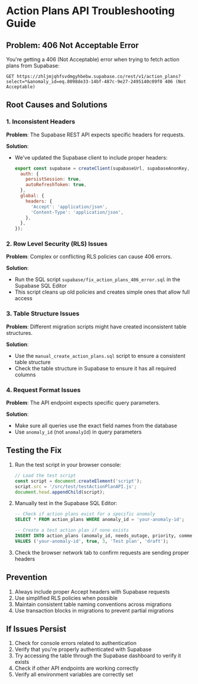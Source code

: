 # Action Plans API Troubleshooting Guide

## Problem: 406 Not Acceptable Error

You're getting a 406 (Not Acceptable) error when trying to fetch action plans from Supabase:

```
GET https://zhljmjqhfsvdmgyhbebw.supabase.co/rest/v1/action_plans?select=*&anomaly_id=eq.8098de33-14bf-487c-9e27-2495140c09f0 406 (Not Acceptable)
```

## Root Causes and Solutions

### 1. Inconsistent Headers

**Problem**: The Supabase REST API expects specific headers for requests.

**Solution**:
- We've updated the Supabase client to include proper headers:
  ```javascript
  export const supabase = createClient(supabaseUrl, supabaseAnonKey, {
    auth: {
      persistSession: true,
      autoRefreshToken: true,
    },
    global: {
      headers: {
        'Accept': 'application/json',
        'Content-Type': 'application/json',
      },
    },
  });
  ```

### 2. Row Level Security (RLS) Issues

**Problem**: Complex or conflicting RLS policies can cause 406 errors.

**Solution**:
- Run the SQL script `supabase/fix_action_plans_406_error.sql` in the Supabase SQL Editor
- This script cleans up old policies and creates simple ones that allow full access

### 3. Table Structure Issues

**Problem**: Different migration scripts might have created inconsistent table structures.

**Solution**:
- Use the `manual_create_action_plans.sql` script to ensure a consistent table structure
- Check the table structure in Supabase to ensure it has all required columns

### 4. Request Format Issues

**Problem**: The API endpoint expects specific query parameters.

**Solution**: 
- Make sure all queries use the exact field names from the database
- Use `anomaly_id` (not `anomalyId`) in query parameters

## Testing the Fix

1. Run the test script in your browser console:
   ```javascript
   // Load the test script
   const script = document.createElement('script');
   script.src = '/src/test/testActionPlanAPI.js';
   document.head.appendChild(script);
   ```

2. Manually test in the Supabase SQL Editor:
   ```sql
   -- Check if action plans exist for a specific anomaly
   SELECT * FROM action_plans WHERE anomaly_id = 'your-anomaly-id';
   
   -- Create a test action plan if none exists
   INSERT INTO action_plans (anomaly_id, needs_outage, priority, comments, status)
   VALUES ('your-anomaly-id', true, 3, 'Test plan', 'draft');
   ```

3. Check the browser network tab to confirm requests are sending proper headers

## Prevention

1. Always include proper Accept headers with Supabase requests
2. Use simplified RLS policies when possible
3. Maintain consistent table naming conventions across migrations
4. Use transaction blocks in migrations to prevent partial migrations

## If Issues Persist

1. Check for console errors related to authentication
2. Verify that you're properly authenticated with Supabase
3. Try accessing the table through the Supabase dashboard to verify it exists
4. Check if other API endpoints are working correctly
5. Verify all environment variables are correctly set
